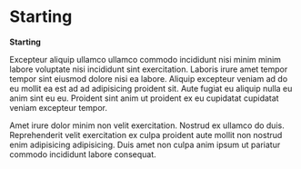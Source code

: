 # Starting

**Starting**

Excepteur aliquip ullamco ullamco commodo incididunt nisi minim minim labore voluptate nisi incididunt sint exercitation. Laboris irure amet tempor tempor sint eiusmod dolore nisi ea labore. Aliquip excepteur veniam ad do eu mollit ea est ad ad adipisicing proident sit. Aute fugiat eu aliquip nulla eu anim sint eu eu. Proident sint anim ut proident ex eu cupidatat cupidatat veniam excepteur tempor.

Amet irure dolor minim non velit exercitation. Nostrud ex ullamco do duis. Reprehenderit velit exercitation ex culpa proident aute mollit non nostrud enim adipisicing adipisicing. Duis amet non culpa anim ipsum ut pariatur commodo incididunt labore consequat.

